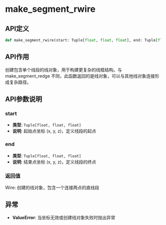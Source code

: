 # make_segment_rwire

## API定义

```python
def make_segment_rwire(start: Tuple[float, float, float], end: Tuple[float, float, float]) -> Wire
```

## API作用

创建包含单个线段的线对象，用于构建更复杂的线框结构。与make_segment_redge
不同，此函数返回的是线对象，可以与其他线对象连接形成复杂路径。

## API参数说明

### start

- **类型**: `Tuple[float, float, float]`
- **说明**: 起始点坐标 (x, y, z)，定义线段的起点

### end

- **类型**: `Tuple[float, float, float]`
- **说明**: 结束点坐标 (x, y, z)，定义线段的终点

### 返回值

Wire: 创建的线对象，包含一个连接两点的直线段

## 异常

- **ValueError**: 当坐标无效或创建线对象失败时抛出异常
